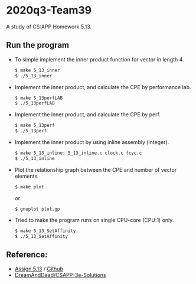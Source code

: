 # 2020q3-Team39
A study of CS:APP Homework 5.13.

## Run the program
* To simple implement the inner product function for vector in length 4.
    ``` bash
    $ make 5_13_inner
    $ ./5_13_inner
    ```
* Implement the inner product, and calculate the CPE by performance lab.
    ``` bash
    $ make 5_13perfLAB
    $ ./5_13perfLAB
    ```
* Implement the inner product, and calculate the CPE by perf.
    ``` bash
    $ make 5_13perf
    $ ./5_13perf
    ```
* Implement the inner product by using inline assembly (integer).
    ``` bash
    $ make 5_13_inline: 5_13_inline.c clock.c fcyc.c
    $ ./5_13_inline
    ```
* Plot the relationship graph between the CPE and number of vector elements.
    ``` bash
    $ make plot
	```
    or
    ```
    $ gnuplot plot.gp
    ```
* Tried to make the program runs on single CPU-core (CPU:1) only.
    ``` bash
    $ make 5_13_SetAffinity
    $ ./5_13_SetAffinity
	```

## Reference:
* [Assign 5.13](https://hackmd.io/@dange/H1bmDn5am) / [Github](https://github.com/allenchen8210/team15)
* [DreamAndDead/CSAPP-3e-Solutions](https://github.com/DreamAndDead/CSAPP-3e-Solutions)
